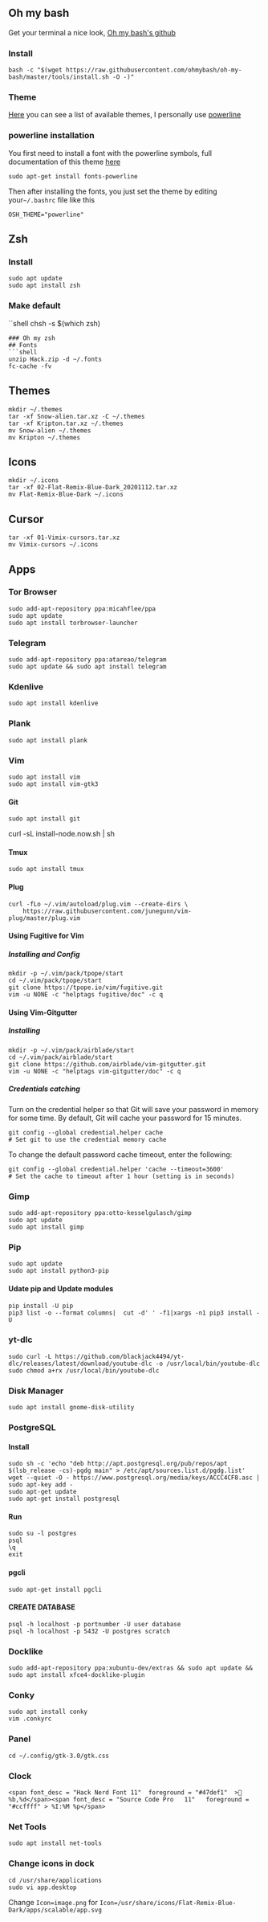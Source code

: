 ## Oh my bash
Get your terminal a nice look, [Oh my bash's github](https://github.com/ohmybash/oh-my-bash)
### Install
```shell
bash -c "$(wget https://raw.githubusercontent.com/ohmybash/oh-my-bash/master/tools/install.sh -O -)"
```
### Theme
[Here](https://github.com/ohmybash/oh-my-bash/wiki/Themes) you can see a list of available themes, I personally use [powerline](https://github.com/ohmybash/oh-my-bash/wiki/Themes#powerline)
### powerline installation
You first need to install a font with the powerline symbols, full documentation
of this theme [here](https://github.com/ohmybash/oh-my-bash/tree/master/themes/powerline)
```shell
sudo apt-get install fonts-powerline
```
Then after installing the fonts, you just set the theme by editing your`~/.bashrc` file like this
```shell
OSH_THEME="powerline"
```
## Zsh
### Install
```shell
sudo apt update
sudo apt install zsh
```
### Make default
``shell
chsh -s $(which zsh)
```
### Oh my zsh
## Fonts
```shell
unzip Hack.zip -d ~/.fonts
fc-cache -fv
```
## Themes
```shell
mkdir ~/.themes
tar -xf Snow-alien.tar.xz -C ~/.themes
tar -xf Kripton.tar.xz ~/.themes
mv Snow-alien ~/.themes
mv Kripton ~/.themes
```

## Icons
```shell
mkdir ~/.icons
tar -xf 02-Flat-Remix-Blue-Dark_20201112.tar.xz
mv Flat-Remix-Blue-Dark ~/.icons
```

## Cursor
```shell
tar -xf 01-Vimix-cursors.tar.xz 
mv Vimix-cursors ~/.icons
```

## Apps
### Tor Browser
```shell
sudo add-apt-repository ppa:micahflee/ppa
sudo apt update 
sudo apt install torbrowser-launcher
```

### Telegram
```shell
sudo add-apt-repository ppa:atareao/telegram
sudo apt update && sudo apt install telegram
```
### Kdenlive
```shell
sudo apt install kdenlive
```

### Plank
```shell
sudo apt install plank
```
### Vim
```shell
sudo apt install vim
sudo apt install vim-gtk3
```
#### Git
```shell
sudo apt install git
```
curl -sL install-node.now.sh | sh

#### Tmux
```shell
sudo apt install tmux
```
#### Plug
```shell
curl -fLo ~/.vim/autoload/plug.vim --create-dirs \
    https://raw.githubusercontent.com/junegunn/vim-plug/master/plug.vim
```
#### Using Fugitive for Vim
##### Installing and Config
```shell
mkdir -p ~/.vim/pack/tpope/start
cd ~/.vim/pack/tpope/start
git clone https://tpope.io/vim/fugitive.git
vim -u NONE -c "helptags fugitive/doc" -c q
```
####  Using Vim-Gitgutter
##### Installing
```shell
mkdir -p ~/.vim/pack/airblade/start
cd ~/.vim/pack/airblade/start
git clone https://github.com/airblade/vim-gitgutter.git
vim -u NONE -c "helptags vim-gitgutter/doc" -c q
```
##### Credentials catching
Turn on the credential helper so that Git will save your password in memory for some time. By default, Git will cache your password for 15 minutes.
```shell
git config --global credential.helper cache
# Set git to use the credential memory cache
```
To change the default password cache timeout, enter the following:
```shell
git config --global credential.helper 'cache --timeout=3600'
# Set the cache to timeout after 1 hour (setting is in seconds)
```
### Gimp
```shell
sudo add-apt-repository ppa:otto-kesselgulasch/gimp
sudo apt update
sudo apt install gimp
```

### Pip
```shell
sudo apt update
sudo apt install python3-pip
```
#### Udate pip and Update modules
```shell
pip install -U pip
pip3 list -o --format columns|  cut -d' ' -f1|xargs -n1 pip3 install -U
```

### yt-dlc
```shell
sudo curl -L https://github.com/blackjack4494/yt-dlc/releases/latest/download/youtube-dlc -o /usr/local/bin/youtube-dlc
sudo chmod a+rx /usr/local/bin/youtube-dlc
```

### Disk Manager
```shell
sudo apt install gnome-disk-utility
```

### PostgreSQL
#### Install
```shell
sudo sh -c 'echo "deb http://apt.postgresql.org/pub/repos/apt $(lsb_release -cs)-pgdg main" > /etc/apt/sources.list.d/pgdg.list'
wget --quiet -O - https://www.postgresql.org/media/keys/ACCC4CF8.asc | sudo apt-key add -
sudo apt-get update
sudo apt-get install postgresql
```
#### Run
```shell
sudo su -l postgres
psql
\q
exit
```

#### pgcli
```shell
sudo apt-get install pgcli
```

#### CREATE DATABASE
```shell
psql -h localhost -p portnumber -U user database
psql -h localhost -p 5432 -U postgres scratch
```
### Docklike
```shell
sudo add-apt-repository ppa:xubuntu-dev/extras && sudo apt update && sudo apt install xfce4-docklike-plugin
```

### Conky
```shell
sudo apt install conky
vim .conkyrc
```

### Panel
```shell
cd ~/.config/gtk-3.0/gtk.css
```
### Clock
`<span font_desc = "Hack Nerd Font 11"  foreground = "#47def1"  > %b,%d</span><span font_desc = "Source Code Pro   11"   foreground = "#ccffff" > %I:%M %p</span>`
###  Net Tools
```shell
sudo apt install net-tools
```
### Change icons in dock
```shell
cd /usr/share/applications
sudo vi app.desktop 
```
Change `Icon=image.png` for
`Icon=/usr/share/icons/Flat-Remix-Blue-Dark/apps/scalable/app.svg`
